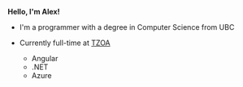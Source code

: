 **Hello, I'm Alex!**

- I'm a programmer with a degree in Computer Science from UBC

- Currently full-time at [TZOA](https://tzoa.com/)
  - Angular
  - .NET
  - Azure

